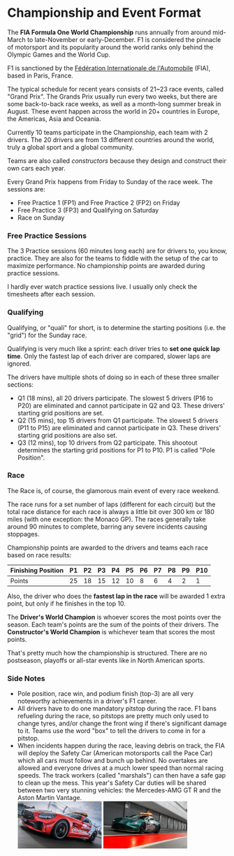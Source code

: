 # Championship and Event Format

The **FIA Formula One World Championship** runs annually from around mid-March to late-November or early-December. F1 is considered the pinnacle of motorsport and its popularity around the world ranks only behind the Olympic Games and the World Cup.

F1 is sanctioned by the [Fédération Internationale de l'Automobile](https://en.wikipedia.org/wiki/Fédération_Internationale_de_l'Automobile) (FIA), based in Paris, France.

The typical schedule for recent years consists of 21~23 race events, called "Grand Prix". The Grands Prix usually run every two weeks, but there are some back-to-back race weeks, as well as a month-long summer break in August. These event happen across the world in 20+ countries in Europe, the Americas, Asia and Oceania.

Currently 10 teams participate in the Championship, each team with 2 drivers. The 20 drivers are from 13 different countries around the world, truly a global sport and a global community.

Teams are also called *constructors* because they design and construct their own cars each year.

Every Grand Prix happens from Friday to Sunday of the race week. The sessions are:

- Free Practice 1 (FP1) and Free Practice 2 (FP2) on Friday
- Free Practice 3 (FP3) and Qualifying on Saturday
- Race on Sunday

### Free Practice Sessions

The 3 Practice sessions (60 minutes long each) are for drivers to, you know, practice. They are also for the teams to fiddle with the setup of the car to maximize performance. No championship points are awarded during practice sessions.

I hardly ever watch practice sessions live. I usually only check the timesheets after each session.

### Qualifying

Qualifying, or "quali" for short, is to determine the starting positions (i.e. the "grid") for the Sunday race.

Qualifying is very much like a sprint: each driver tries to **set one quick lap time**. Only the fastest lap of each driver are compared, slower laps are ignored.

The drivers have multiple shots of doing so in each of these three smaller sections:

- Q1 (18 mins), all 20 drivers participate. The slowest 5 drivers (P16 to P20) are eliminated and cannot participate in Q2 and Q3. These drivers' starting grid positions are set.
- Q2 (15 mins), top 15 drivers from Q1 participate. The slowest 5 drivers (P11 to P15) are eliminated and cannot participate in Q3. These drivers' starting grid positions are also set.
- Q3 (12 mins), top 10 drivers from Q2 participate. This shootout determines the starting grid positions for P1 to P10. P1 is called "Pole Position".

### Race

The Race is, of course, the glamorous main event of every race weekend.

The race runs for a set number of laps (different for each circuit) but the total race distance for each race is always a little bit over 300 km or 180 miles (with one exception: the Monaco GP). The races generally take around 90 minutes to complete, barring any severe incidents causing stoppages.

Championship points are awarded to the drivers and teams each race based on race results:

| Finishing Position | P1   | P2   | P3   | P4   | P5   | P6   | P7   | P8   | P9   | P10  |
| ------------------ | ---- | ---- | ---- | ---- | ---- | ---- | ---- | ---- | ---- | ---- |
| Points             | 25   | 18   | 15   | 12   | 10   | 8    | 6    | 4    | 2    | 1    |

Also, the driver who does the **fastest lap in the race** will be awarded 1 extra point, but only if he finishes in the top 10.

The **Driver's World Champion** is whoever scores the most points over the season. Each team's points are the sum of the points of their drivers. The **Constructor's World Champion** is whichever team that scores the most points.

That's pretty much how the championship is structured. There are no postseason, playoffs or all-star events like in North American sports.

### Side Notes

* Pole position, race win, and podium finish (top-3) are all very noteworthy achievements in a driver's F1 career.<!-- * The grid positions may be changed after qualifying. If a driver or team violated the sporting regulations, such as blocking other drivers on the track, changing a car part that they're not allowed to change, etc., they may be penalized in the form of dropping places on the starting grid. Similarly, drivers can get penalized during the race if they caused a collision, cut corners, forced other drivers off track, etc. The penalties include adding a few seconds to your race time, forcing you to drive through the pitlane (which has a speed limit), or even disqualification. -->
* All drivers have to do one mandatory pitstop during the race. F1 bans refueling during the race, so pitstops are pretty much only used to change tyres, and/or change the front wing if there's significant damage to it. Teams use the word "box" to tell the drivers to come in for a pitstop.
* When incidents happen during the race, leaving debris on track, the FIA will deploy the Safety Car (American motorsports call the Pace Car) which all cars must follow and bunch up behind. No overtakes are allowed and everyone drives at a much lower speed than normal racing speeds. The track workers (called "marshals") can then have a safe gap to clean up the mess. This year's Safety Car duties will be shared between two very stunning vehicles: the Mercedes-AMG GT R and the Aston Martin Vantage.  
  <img src="./pics/safetycar1.jpg" alt="Mercedes-AMG GT R Safety Car" width="40%">
  <img src="./pics/safetycar2.jpg" alt="Aston Martin Vantage Safety Car"  width="40%">
